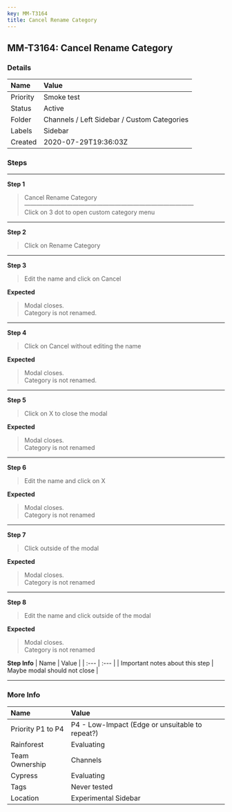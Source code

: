 ```yaml
---
key: MM-T3164
title: Cancel Rename Category
---
```


## MM-T3164: Cancel Rename Category

### Details

| Name     | Value                                       |
| :------- | :------------------------------------------ |
| Priority | Smoke test                                  |
| Status   | Active                                      |
| Folder   | Channels / Left Sidebar / Custom Categories |
| Labels   | Sidebar                                     |
| Created  | 2020-07-29T19:36:03Z                        |

### Steps

<hr/>

**Step 1**

> <article>Cancel Rename Category<br />&mdash;&mdash;&mdash;&mdash;&mdash;&mdash;&mdash;&mdash;&mdash;&mdash;&mdash;&mdash;&mdash;&mdash;&mdash;&mdash;&mdash;&mdash;&mdash;&mdash;&mdash;&mdash;&mdash;&mdash;&mdash;&mdash;&mdash;&mdash;<br />Click on 3 dot to open custom category menu</article>

<hr/>

**Step 2**

> <article>Click on Rename Category</article>

<hr/>

**Step 3**

> <article>Edit the name and click on Cancel</article>

**Expected**

> <article>Modal closes.<br />Category is not renamed.</article>

<hr/>

**Step 4**

> <article>Click on Cancel without editing the name</article>

**Expected**

> <article>Modal closes.<br />Category is not renamed.</article>

<hr/>

**Step 5**

> <article>Click on X to close the modal</article>

**Expected**

> <article>Modal closes.<br />Category is not renamed</article>

<hr/>

**Step 6**

> <article>Edit the name and click on X</article>

**Expected**

> <article>Modal closes.<br />Category is not renamed</article>

<hr/>

**Step 7**

> <article>Click outside of the modal</article>

**Expected**

> <article>Modal closes.<br />Category is not renamed</article>

<hr/>

**Step 8**

> <article>Edit the name and click outside of the modal</article>

**Expected**

> <article>Modal closes.<br />Category is not renamed</article>

**Step Info**
| Name | Value |
| :--- | :--- |
| Important notes about this step | Maybe modal should not close |

<hr/>

### More Info

| Name              | Value                                           |
| :---------------- | :---------------------------------------------- |
| Priority P1 to P4 | P4 - Low-Impact (Edge or unsuitable to repeat?) |
| Rainforest        | Evaluating                                      |
| Team Ownership    | Channels                                        |
| Cypress           | Evaluating                                      |
| Tags              | Never tested                                    |
| Location          | Experimental Sidebar                            |

